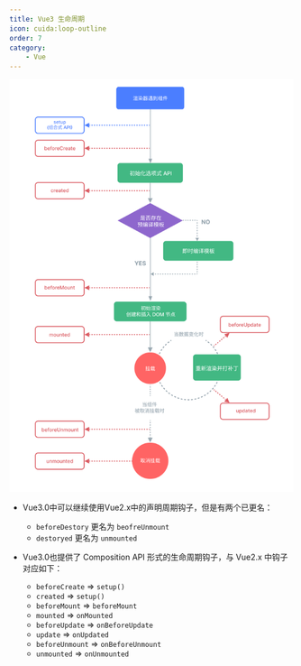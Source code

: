 ```yaml
---
title: Vue3 生命周期
icon: cuida:loop-outline
order: 7
category:
    - Vue
---
```


![组件生命周期图示](../../../../.vuepress/public/assets/images/web/framework/vue/lifecycle_zh-CN.W0MNXI0C.png)

- Vue3.0中可以继续使用Vue2.x中的声明周期钩子，但是有两个已更名：
  - `beforeDestory` 更名为 `beofreUnmount`
  - `destoryed` 更名为 `unmounted`

- Vue3.0也提供了 Composition API 形式的生命周期钩子，与 Vue2.x 中钩子对应如下：
  - `beforeCreate` => `setup()`
  - `created` => `setup()`
  - `beforeMount` => `beforeMount`
  - `mounted` => `onMounted`
  - `beforeUpdate` => `onBeforeUpdate`
  - `update` => `onUpdated`
  - `beforeUnmount` => `onBeforeUnmount`
  - `unmounted` => `onUnmounted`